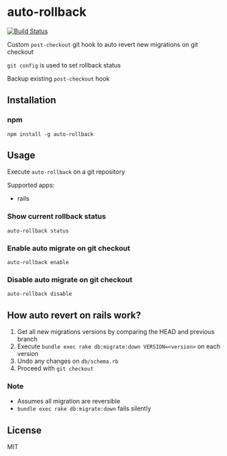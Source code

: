 # auto-rollback

[![Build Status](https://travis-ci.org/dcrtantuco/rollback.svg?branch=master)](https://travis-ci.org/dcrtantuco/rollback)

Custom `post-checkout` git hook to auto revert new migrations on git checkout

`git config` is used to set rollback status

Backup existing `post-checkout` hook

## Installation

### npm

```
npm install -g auto-rollback
```

## Usage

Execute `auto-rollback` on a git repository

Supported apps:

- rails

### Show current rollback status

```
auto-rollback status
```

### Enable auto migrate on git checkout

```
auto-rollback enable
```

### Disable auto migrate on git checkout

```
auto-rollback disable
```

## How auto revert on rails work?

1. Get all new migrations versions by comparing the HEAD and previous branch
1. Execute `bundle exec rake db:migrate:down VERSION=<version>` on each version
1. Undo any changes on `db/schema.rb`
1. Proceed with `git checkout`

### Note

- Assumes all migration are reversible
- `bundle exec rake db:migrate:down` fails silently

## License

MIT
